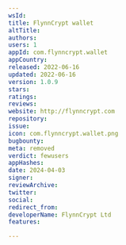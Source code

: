 ```yaml
---
wsId: 
title: FlynnCrypt wallet
altTitle: 
authors: 
users: 1
appId: com.flynncrypt.wallet
appCountry: 
released: 2022-06-16
updated: 2022-06-16
version: 1.0.9
stars: 
ratings: 
reviews: 
website: http://flynncrypt.com
repository: 
issue: 
icon: com.flynncrypt.wallet.png
bugbounty: 
meta: removed
verdict: fewusers
appHashes: 
date: 2024-04-03
signer: 
reviewArchive: 
twitter: 
social: 
redirect_from: 
developerName: FlynnCrypt Ltd
features: 

---
```


